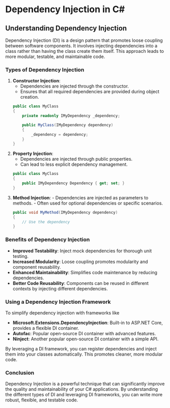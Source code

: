 ﻿# Dependency Injection in C#

## Understanding Dependency Injection

Dependency Injection (DI) is a design pattern that promotes loose coupling between software components. It involves injecting dependencies into a class rather than having the class create them itself. This approach leads to more modular, testable, and maintainable code.

### Types of Dependency Injection

1. **Constructor Injection**:
	- Dependencies are injected through the constructor.
	- Ensures that all required dependencies are provided during object creation.
	```csharp
	public class MyClass
	{
		private readonly IMyDependency _dependency;

		public MyClass(IMyDependency dependency)
		{
			_dependency = dependency;
		}
	}
	```
2. **Property Injection**:
	- Dependencies are injected through public properties.
	- Can lead to less explicit dependency management.
	```csharp
	public class MyClass
	{
		public IMyDependency Dependency { get; set; }
	}
	```
3. **Method Injection**:
	   - Dependencies are injected as parameters to methods.
	   - Often used for optional dependencies or specific scenarios.
	```csharp
	public void MyMethod(IMyDependency dependency)
	{
		// Use the dependency
	}
	```

### Benefits of Dependency Injection

- **Improved Testability**: Inject mock dependencies for thorough unit testing.
- **Increased Modularity**: Loose coupling promotes modularity and component reusability.
- **Enhanced Maintainability**: Simplifies code maintenance by reducing dependencies.
- **Better Code Reusability**: Components can be reused in different contexts by injecting different dependencies.

### Using a Dependency Injection Framework

To simplify dependency injection with frameworks like 

- **Microsoft.Extensions.DependencyInjection**: Built-in to ASP.NET Core, provides a flexible DI container.
- **Autofac**: Popular open-source DI container with advanced features.
- **Ninject**: Another popular open-source DI container with a simple API.

By leveraging a DI framework, you can register dependencies and inject them into your classes automatically. This promotes cleaner, more modular code.

### Conclusion

Dependency Injection is a powerful technique that can significantly improve the quality and maintainability of your C# applications. By understanding the different types of DI and leveraging DI frameworks, you can write more robust, flexible, and testable code.
